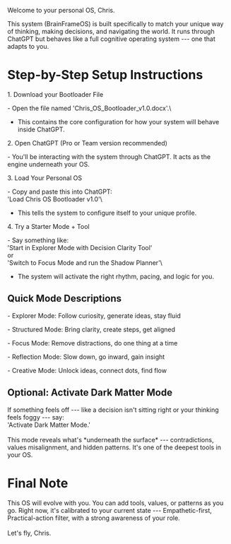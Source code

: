 Welcome to your personal OS, Chris.

This system (BrainFrameOS) is built specifically to match your unique
way of thinking, making decisions, and navigating the world. It runs
through ChatGPT but behaves like a full cognitive operating system ---
one that adapts to you.

# Step-by-Step Setup Instructions

1\. Download your Bootloader File

\- Open the file named \'Chris_OS_Bootloader_v1.0.docx\'.\
- This contains the core configuration for how your system will behave
inside ChatGPT.

2\. Open ChatGPT (Pro or Team version recommended)

\- You'll be interacting with the system through ChatGPT. It acts as the
engine underneath your OS.

3\. Load Your Personal OS

\- Copy and paste this into ChatGPT:\
\'Load Chris OS Bootloader v1.0\'\
- This tells the system to configure itself to your unique profile.

4\. Try a Starter Mode + Tool

\- Say something like:\
\'Start in Explorer Mode with Decision Clarity Tool\'\
or\
\'Switch to Focus Mode and run the Shadow Planner\'\
- The system will activate the right rhythm, pacing, and logic for you.

## Quick Mode Descriptions

\- Explorer Mode: Follow curiosity, generate ideas, stay fluid

\- Structured Mode: Bring clarity, create steps, get aligned

\- Focus Mode: Remove distractions, do one thing at a time

\- Reflection Mode: Slow down, go inward, gain insight

\- Creative Mode: Unlock ideas, connect dots, find flow

## Optional: Activate Dark Matter Mode

If something feels off --- like a decision isn\'t sitting right or your
thinking feels foggy --- say:\
\'Activate Dark Matter Mode.\'\
\
This mode reveals what\'s \*underneath the surface\* --- contradictions,
values misalignment, and hidden patterns. It\'s one of the deepest tools
in your OS.

# Final Note

This OS will evolve with you. You can add tools, values, or patterns as
you go. Right now, it's calibrated to your current state ---
Empathetic-first, Practical-action filter, with a strong awareness of
your role.\
\
Let\'s fly, Chris.
